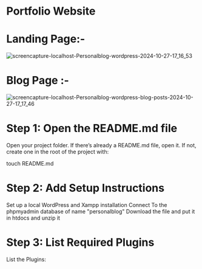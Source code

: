 # Portfolio Website
# Landing Page:-
![screencapture-localhost-Personalblog-wordpress-2024-10-27-17_16_53](https://github.com/user-attachments/assets/1648e2a5-7102-482f-b777-7be38c9d234a)


# Blog Page :-
![screencapture-localhost-Personalblog-wordpress-blog-posts-2024-10-27-17_17_46](https://github.com/user-attachments/assets/3cfaf532-b559-4bc4-abcb-b46072622a32)


# Step 1: Open the README.md file
Open your project folder.
If there’s already a README.md file, open it. If not, create one in the root of the project with:

touch README.md


# Step 2: Add Setup Instructions
Set up a local WordPress and Xampp installation
Connect To the phpmyadmin database of name "personalblog"
Download the file and put it in htdocs and unzip it

# Step 3: List Required Plugins
List the Plugins: 







